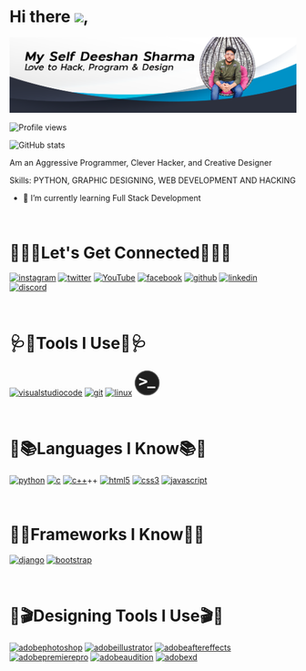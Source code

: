 
# Hi there <img src="https://media.giphy.com/media/hvRJCLFzcasrR4ia7z/giphy.gif" width="25px"></a>,

<img src="https://raw.githubusercontent.com/DeeshanSharma/DeeshanSharma/master/Banner.png" alt="Banner Image About Deeshan Sharma">

![Profile views](https://gpvc.arturio.dev/DeeshanSharma)

![GitHub stats](https://github-readme-stats.vercel.app/api?username=DeeshanSharma&show_icons=true&count_private=true)

Am an Aggressive Programmer, Clever Hacker, and Creative Designer

Skills: PYTHON, GRAPHIC DESIGNING, WEB DEVELOPMENT AND HACKING

- 🌱 I’m currently learning Full Stack Development

<br />

# 🤘🏻🥳Let's Get Connected🥳🤘🏻
[<img src='https://cdn.jsdelivr.net/npm/simple-icons@3.0.1/icons/instagram.svg' alt='instagram' height='40'>](https://www.instagram.com/i_am___unknown__)
[<img src='https://cdn.jsdelivr.net/npm/simple-icons@3.0.1/icons/twitter.svg' alt='twitter' height='40'>](https://twitter.com/DeeshanSharma_)
[<img src='https://cdn.jsdelivr.net/npm/simple-icons@3.0.1/icons/youtube.svg' alt='YouTube' height='40'>](https://www.youtube.com/channel/UCOIAzotA-1iRStEJAuSxQvQ)
[<img src='https://cdn.jsdelivr.net/npm/simple-icons@3.0.1/icons/facebook.svg' alt='facebook' height='40'>](https://www.facebook.com/deeshan.sharma)
[<img src='https://cdn.jsdelivr.net/npm/simple-icons@3.0.1/icons/github.svg' alt='github' height='40'>](https://github.com/DeeshanSharma)
[<img src='https://cdn.jsdelivr.net/npm/simple-icons@3.0.1/icons/linkedin.svg' alt='linkedin' height='40'>](https://www.linkedin.com/in/deeshansharma)
[<img src='https://cdn.jsdelivr.net/npm/simple-icons@3.0.1/icons/discord.svg' alt='discord' height='40'>](https://discord.gg/JMQ5Nwe)  

<br />

# 🩺🔨Tools I Use🔨🩺
[<img src='https://cdn.jsdelivr.net/npm/simple-icons@3.0.1/icons/visualstudiocode.svg' alt='visualstudiocode' height='40'>](https://code.visualstudio.com)
[<img src='https://cdn.jsdelivr.net/npm/simple-icons@3.0.1/icons/git.svg' alt='git' height='40'>](https://git-scm.com)
[<img src='https://cdn.jsdelivr.net/npm/simple-icons@3.0.1/icons/linux.svg' alt='linux' height='40'>](https://www.kali.org)
[<img src="https://raw.githubusercontent.com/github/explore/80688e429a7d4ef2fca1e82350fe8e3517d3494d/topics/terminal/terminal.png" alt="Terminal" width="45px">](https://www.microsoft.com/en-us/p/windows-terminal/9n0dx20hk701)

<br />

# 📑📚Languages I Know📚📑
[<img src='https://cdn.jsdelivr.net/npm/simple-icons@3.0.1/icons/python.svg' alt='python' height='40'>](https://www.python.org)   [<img src='https://cdn.jsdelivr.net/npm/simple-icons@3.0.1/icons/c.svg' alt='c' height='40'>](C)  [<img src='https://cdn.jsdelivr.net/npm/simple-icons@3.0.1/icons/c.svg' alt='c++' height='40'>](C++)++   [<img src='https://cdn.jsdelivr.net/npm/simple-icons@3.0.1/icons/html5.svg' alt='html5' height='40'>](HTML)  [<img src='https://cdn.jsdelivr.net/npm/simple-icons@3.0.1/icons/css3.svg' alt='css3' height='40'>](CSS)  [<img src='https://cdn.jsdelivr.net/npm/simple-icons@3.0.1/icons/javascript.svg' alt='javascript' height='40'>](JavaScript)  

<br />

# 🔬🧩Frameworks I Know🧩🔬
[<img src='https://cdn.jsdelivr.net/npm/simple-icons@3.0.1/icons/django.svg' alt='django' height='40'>](https://www.djangoproject.com)  [<img src='https://cdn.jsdelivr.net/npm/simple-icons@3.0.1/icons/bootstrap.svg' alt='bootstrap' height='40'>](https://getbootstrap.com)  

<br />

# 📐🎬Designing Tools I Use🎬📐
[<img src='https://cdn.jsdelivr.net/npm/simple-icons@3.0.1/icons/adobephotoshop.svg' alt='adobephotoshop' height='40'>](https://www.adobe.com/in/products/photoshop.html)  [<img src='https://cdn.jsdelivr.net/npm/simple-icons@3.0.1/icons/adobeillustrator.svg' alt='adobeillustrator' height='40'>](https://www.adobe.com/in/products/illustrator.html)  [<img src='https://cdn.jsdelivr.net/npm/simple-icons@3.0.1/icons/adobeaftereffects.svg' alt='adobeaftereffects' height='40'>](https://www.adobe.com/in/products/aftereffects.html)  [<img src='https://cdn.jsdelivr.net/npm/simple-icons@3.0.1/icons/adobepremierepro.svg' alt='adobepremierepro' height='40'>](https://www.adobe.com/in/products/premiere.html)    [<img src='https://cdn.jsdelivr.net/npm/simple-icons@3.0.1/icons/adobeaudition.svg' alt='adobeaudition' height='40'>](https://www.adobe.com/in/products/audition.html)  [<img src='https://cdn.jsdelivr.net/npm/simple-icons@3.0.1/icons/adobexd.svg' alt='adobexd' height='40'>](https://www.adobe.com/in/products/xd.html)  
